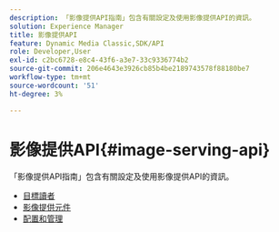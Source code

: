 ```yaml
---
description: 「影像提供API指南」包含有關設定及使用影像提供API的資訊。
solution: Experience Manager
title: 影像提供API
feature: Dynamic Media Classic,SDK/API
role: Developer,User
exl-id: c2bc6728-e8c4-43f6-a3e7-33c9336774b2
source-git-commit: 206e4643e3926cb85b4be2189743578f88180be7
workflow-type: tm+mt
source-wordcount: '51'
ht-degree: 3%

---
```


# 影像提供API{#image-serving-api}

「影像提供API指南」包含有關設定及使用影像提供API的資訊。

* [目標讀者](c-intended-audience.md)
* [影像提供元件](r-components.md)
* [配置和管理](c-configuration-and-administration/c-configuration-and-administration.md)

